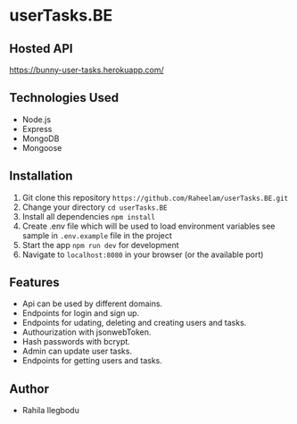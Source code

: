 # userTasks.BE

## Hosted API

https://bunny-user-tasks.herokuapp.com/

## Technologies Used

- Node.js
- Express
- MongoDB
- Mongoose

## Installation

1.  Git clone this repository `https://github.com/Raheelam/userTasks.BE.git`
2.  Change your directory `cd userTasks.BE`
3.  Install all dependencies `npm install`
4.  Create .env file which will be used to load environment variables see sample in `.env.example` file in the project
5.  Start the app `npm run dev` for development
6.  Navigate to `localhost:8080` in your browser (or the available port)

## Features

- Api can be used by different domains.
- Endpoints for login and sign up.
- Endpoints for udating, deleting and creating users and tasks.
- Authourization with jsonwebToken.
- Hash passwords with bcrypt.
- Admin can update user tasks.
- Endpoints for getting users and tasks.

## Author

- Rahila Ilegbodu
